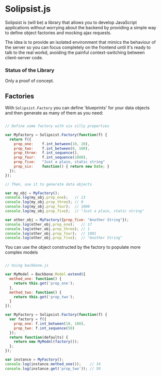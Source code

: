 # Solipsist.js

Solipsist is (will be) a library that allows you to develop JavaScript applications without worrying about the backend by providing a simple way to define object factories and mocking ajax requests.

The idea is to provide an isolated environment that mimics the behaviour of the server so you can focus completely on the frontend until it's ready to talk to the real workd, avoiding the painful context-switching between client-server code.

### Status of the Library

Only a proof of concept.

## Factories

With `Solipsist.Factory` you can define 'blueprints' for your data objects and then generate as many of them as you need:

```javascript

// Define some factory with six silly properties

var MyFactory = Solipsist.Factory(function(f) {
  return f({
    prop_one:    f.int_between(10, 20),
    prop_two:    f.int_between(0, 100),
    prop_three:  f.int_sequence(),
    prop_four:   f.int_sequence(1000),
    prop_five:   "Just a plain, static string"
    prop_six:    function() { return new Date; }
  });
});

// Then, use it to generate data objects

var my_obj = MyFactory();
console.log(my_obj.prop_one);   // 13
console.log(my_obj.prop_three); // 0
console.log(my_obj.prop_four);  // 1000
console.log(my_obj.prop_five);  // "Just a plain, static string"

var other_obj = MyFactory({prop_five: "Another String"});
console.log(other_obj.prop_one);   // 17
console.log(other_obj.prop_three); // 1
console.log(other_obj.prop_four);  // 1001
console.log(other_obj.prop_five);  // "Another String"

````

You can use the object constructed by the factory to populate more complex models

```javascript

// Using backbone.js

var MyModel = Backbone.Model.extend({
  method_one: function() {
    return this.get('prop_one');
  },
  method_two: function() {
    return this.get('prop_two');
  }
});

var MyFactory = Solipsist.Factory(function(f) {
  var factory = f({
    prop_one: f.int_between(10, 100),
    prop_two: f.int_sequence(50)
  });
  return function(defaults) {
    return new MyModel(factory());
  };
});

var instance = MyFactory();
console.log(instance.method_one());    // 34
console.log(instance.get('prop_two')); // 50

```
